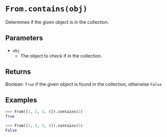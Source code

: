 `From.contains(obj)`
=======================

Determines if the given object is in the collection.

Parameters
----------

- `obj`
    - The object to check if in the collection.

Returns
-------
Boolean: `True` if the given object is found in the collection, otherwise `False`

Examples
--------

```python
>>> From([1, 2, 3, 4]).contains(2)
True

>>> From([1, 2, 3, 4]).contains(5)
False
```